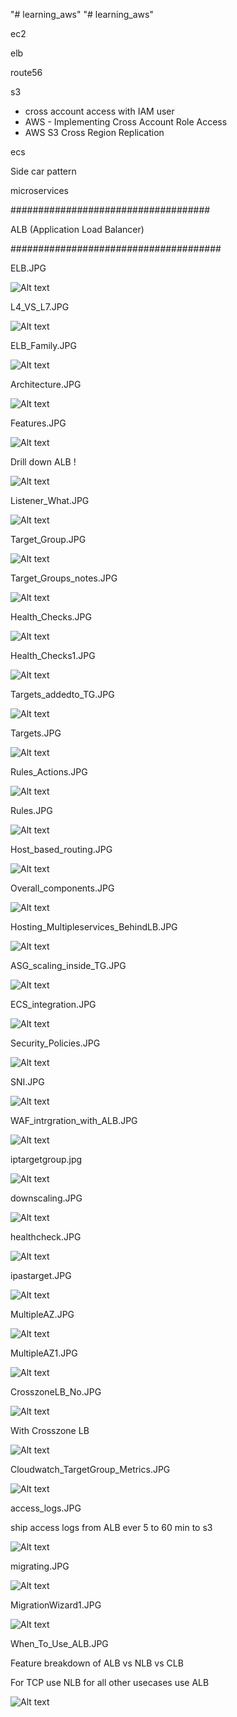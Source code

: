 "# learning_aws" 
"# learning_aws" 

ec2

elb

route56

s3
- cross account access with IAM user
- AWS - Implementing Cross Account Role Access
- AWS S3 Cross Region Replication


ecs


Side car pattern

microservices

####################################

ALB (Application Load Balancer)

######################################

ELB.JPG

![Alt text](ELB.JPG?raw=true "ELB")

L4_VS_L7.JPG

![Alt text](L4_VS_L7.JPG?raw=true "L4_VS_L7")

ELB_Family.JPG

![Alt text](ELB_Family.JPG?raw=true "ELB_Family")

Architecture.JPG

![Alt text](Architecture.JPG?raw=true "Architecture")

Features.JPG

![Alt text](Features.JPG?raw=true "Features")

Drill down ALB  !

![Alt text](Listeners.JPG?raw=true "Listeners")

Listener_What.JPG

![Alt text](Listener_What.JPG?raw=true "Listener_What")

Target_Group.JPG

![Alt text](Target_Group.JPG?raw=true "Target_Group")

Target_Groups_notes.JPG

![Alt text](Target_Groups_notes.JPG?raw=true "Target_Groups_notes")


Health_Checks.JPG

![Alt text](Health_Checks.JPG?raw=true "Health_Checks")


Health_Checks1.JPG

![Alt text](Health_Checks1.JPG?raw=true "Health_Checks1")

Targets_addedto_TG.JPG

![Alt text](Targets_addedto_TG.JPG?raw=true "Targets_addedto_TG")

Targets.JPG

![Alt text](Targets.JPG?raw=true "Targets.JPG")

Rules_Actions.JPG

![Alt text](Rules_Actions.JPG?raw=true "Rules_Actions.JPG")

Rules.JPG

![Alt text](Rules.JPG?raw=true "Rules.JPG")

Host_based_routing.JPG

![Alt text](Host_based_routing.JPG?raw=true "Host_based_routing.JPG")

Overall_components.JPG

![Alt text](Overall_components.JPG?raw=true "Overall_components.JPG")

Hosting_Multipleservices_BehindLB.JPG

![Alt text](Hosting_Multipleservices_BehindLB.JPG?raw=true "Hosting_Multipleservices_BehindLB.JPG")

ASG_scaling_inside_TG.JPG

![Alt text](ASG_scaling_inside_TG.JPG?raw=true "ASG_scaling_inside_TG.JPG")

ECS_integration.JPG

![Alt text](ECS_integration.JPG?raw=true "ECS_integration.JPG")

Security_Policies.JPG

![Alt text](Security_Policies.JPG?raw=true "Security_Policies.JPG")

SNI.JPG

![Alt text](SNI.JPG?raw=true "SNI.JPG")

WAF_intrgration_with_ALB.JPG

![Alt text](WAF_intrgration_with_ALB.JPG?raw=true "WAF_intrgration_with_ALB.JPG")

iptargetgroup.jpg

![Alt text](iptargetgroup.JPG?raw=true "iptargetgroup")


downscaling.JPG

![Alt text](downscaling.JPG?raw=true "downscaling")

healthcheck.JPG

![Alt text](healthcheck.JPG?raw=true "healthcheck")

ipastarget.JPG

![Alt text](ipastarget.JPG?raw=true "ipastarget")


MultipleAZ.JPG

![Alt text](MultipleAZ.JPG?raw=true "MultipleAZ")

MultipleAZ1.JPG

![Alt text](MultipleAZ1.JPG?raw=true "MultipleAZ1")


CrosszoneLB_No.JPG

![Alt text](CrosszoneLB_No.JPG?raw=true "CrosszoneLB_No")


With Crosszone LB

![Alt text](CrosszoneLB_Yes.JPG?raw=true "CrosszoneLB_Yes")

Cloudwatch_TargetGroup_Metrics.JPG

![Alt text](Cloudwatch_TargetGroup_Metrics.JPG?raw=true "Cloudwatch_TargetGroup_Metrics")


access_logs.JPG

ship access logs from ALB ever 5 to 60 min to s3

![Alt text](access_logs.JPG?raw=true "access_logs")


migrating.JPG

![Alt text](migrating.JPG?raw=true "migrating")

MigrationWizard1.JPG

![Alt text](MigrationWizard1.JPG?raw=true "MigrationWizard1")


When_To_Use_ALB.JPG

Feature breakdown of ALB vs NLB vs CLB

For TCP use NLB for all other usecases use ALB

![Alt text](When_To_Use_ALB.JPG?raw=true "When_To_Use_ALB")

